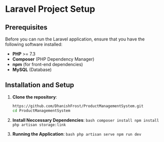 # Laravel Project Setup

## Prerequisites

Before you can run the Laravel application, ensure that you have the following software installed:

- **PHP** >= 7.3
- **Composer** (PHP Dependency Manager)
- **npm** (for front-end dependencies)
- **MySQL** (Database)

## Installation and Setup

1. **Clone the repository**:
    ```bash
    https://github.com/DhanishFrost/ProductManagementSystem.git
    cd ProductManagementSystem
    ```

2. **Install Neccessary Dependencies**:
        ```bash
       composer install
       npm install
       php artisan storage:link
        ```
2. **Running the Application**:
        ```bash
       php artisan serve
       npm run dev
        ```
